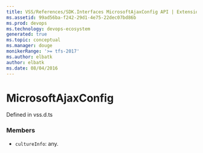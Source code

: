 ```yaml
---
title: VSS/References/SDK.Interfaces MicrosoftAjaxConfig API | Extensions for Visual Studio Team Services
ms.assetid: 99ad56ba-f242-29d1-4e75-22dec07bd86b
ms.prod: devops
ms.technology: devops-ecosystem
generated: true
ms.topic: conceptual
ms.manager: douge
monikerRange: '>= tfs-2017'
ms.author: elbatk
author: elbatk
ms.date: 08/04/2016
---
```


# MicrosoftAjaxConfig

Defined in vss.d.ts



### Members

* `cultureInfo`: any. 

